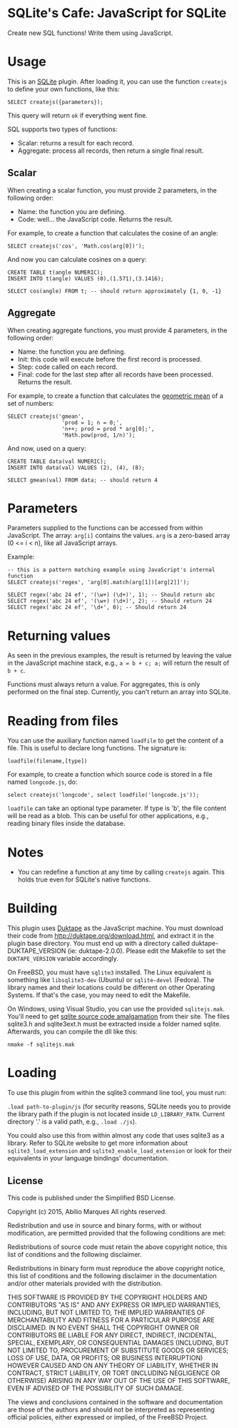 # SQLite's Cafe: JavaScript for SQLite

Create new SQL functions! Write them using JavaScript.


# Usage

This is an [SQLite](http://sqlite.org/) plugin. After loading it, you can use the function ```createjs``` to define your own functions, like this:

```
SELECT createjs({parameters});
```

This query will return ```ok``` if everything went fine.

SQL supports two types of functions:
  * Scalar: returns a result for each record.
  * Aggregate: process all records, then return a single final result.


## Scalar

When creating a scalar function, you must provide 2 parameters, in the following order:
  * Name: the function you are defining.
  * Code: well... the JavaScript code. Returns the result.

For example, to create a function that calculates the cosine of an angle:
```
SELECT createjs('cos', 'Math.cos(arg[0])');
```

And now you can calculate cosines on a query:
```
CREATE TABLE t(angle NUMERIC);
INSERT INTO t(angle) VALUES (0),(1.571),(3.1416);

SELECT cos(angle) FROM t; -- should return approximately {1, 0, -1}
```


## Aggregate

When creating aggregate functions, you must provide 4 parameters, in the following order:
  * Name:  the function you are defining.
  * Init:  this code will execute before the first record is processed.
  * Step:  code called on each record.
  * Final: code for the last step after all records have been processed. Returns the result.

For example, to create a function that calculates the [geometric mean](https://en.wikipedia.org/wiki/Geometric_mean) of a set of numbers:

```
SELECT createjs('gmean',
                 'prod = 1; n = 0;',
                 'n++; prod = prod * arg[0];',
                 'Math.pow(prod, 1/n)');
```

And now, used on a query:

```
CREATE TABLE data(val NUMERIC);
INSERT INTO data(val) VALUES (2), (4), (8);

SELECT gmean(val) FROM data; -- should return 4
```


# Parameters

Parameters supplied to the functions can be accessed from within JavaScript. The array: ```arg[i]``` contains the values. ```arg``` is a zero-based array (0 <= i < n), like all JavaScript arrays.

Example:
```
-- this is a pattern matching example using JavaScript's internal function
SELECT createjs('regex', 'arg[0].match(arg[1])[arg[2]]');

SELECT regex('abc 24 ef', '(\w+) (\d+)', 1); -- Should return abc
SELECT regex('abc 24 ef', '(\w+) (\d+)', 2); -- Should return 24
SELECT regex('abc 24 ef', '\d+', 0); -- Should return 24
```


# Returning values

As seen in the previous examples, the result is returned by leaving the value in the JavaScript machine stack, e.g., ```a = b + c; a;``` will return the result of ```b + c```.

Functions must always return a value. For aggregates, this is only performed on the final step. Currently, you can't return an array into SQLite.


# Reading from files

You can use the auxiliary function named ```loadfile``` to get the content of a file. This is useful to declare long functions. The signature is:

```
loadfile(filename,[type])
```

For example, to create a function which source code is stored in a file named ```longcode.js```, do:

```
select createjs('longcode', select loadfile('longcode.js'));
```

```loadfile``` can take an optional type parameter. If type is 'b', the file content will be read as a blob. This can be useful for other applications, e.g., reading binary files inside the database.


# Notes

* You can redefine a function at any time by calling ```createjs``` again. This holds true even for SQLite's native functions.


# Building

This plugin uses [Duktape](http://duktape.org/) as the JavaScript machine. You must download their code from http://duktape.org/download.html, and extract it in the plugin base directory. You must end up with a directory called duktape-DUKTAPE_VERSION (ie: duktape-2.0.0). Please edit the Makefile to set the ```DUKTAPE_VERSION``` variable accordingly.

On FreeBSD, you must have ```sqlite3``` installed. The Linux equivalent is something like ```libsqlite3-dev``` (Ubuntu) or ```sqlite-devel``` (Fedora). The library names and their locations could be different on other Operating Systems. If that's the case, you may need to edit the Makefile.

On Windows, using Visual Studio, you can use the provided ```sqlitejs.mak```. You'll need to get [sqlite source code amalgamation](https://www.sqlite.org/download.html) from their site. The files sqlite3.h and sqlite3ext.h must be extracted inside a folder named sqlite. Afterwards, you can compile the dll like this:

```
nmake -f sqlitejs.mak
```

# Loading

To use this plugin from within the sqlite3 command line tool, you must run:

```.load path-to-plugin/js``` (for security reasons, SQLite needs you to provide the library path if the plugin is not located inside ```LD_LIBRARY_PATH```. Current directory '.' is a valid path, e.g., ```.load ./js```).

You could also use this from within almost any code that uses sqlite3 as a library. Refer to SQLite website to get more information about ```sqlite3_load_extension``` and ```sqlite3_enable_load_extension``` or look for their equivalents in your language bindings' documentation.


## License

This code is published under the Simplified BSD License.

Copyright (c) 2015, Abilio Marques All rights reserved.

Redistribution and use in source and binary forms, with or without modification, are permitted provided that the following conditions are met:

Redistributions of source code must retain the above copyright notice, this list of conditions and the following disclaimer.

Redistributions in binary form must reproduce the above copyright notice, this list of conditions and the following disclaimer in the documentation and/or other materials provided with the distribution.

THIS SOFTWARE IS PROVIDED BY THE COPYRIGHT HOLDERS AND CONTRIBUTORS "AS IS" AND ANY EXPRESS OR IMPLIED WARRANTIES, INCLUDING, BUT NOT LIMITED TO, THE IMPLIED WARRANTIES OF MERCHANTABILITY AND FITNESS FOR A PARTICULAR PURPOSE ARE DISCLAIMED. IN NO EVENT SHALL THE COPYRIGHT OWNER OR CONTRIBUTORS BE LIABLE FOR ANY DIRECT, INDIRECT, INCIDENTAL, SPECIAL, EXEMPLARY, OR CONSEQUENTIAL DAMAGES (INCLUDING, BUT NOT LIMITED TO, PROCUREMENT OF SUBSTITUTE GOODS OR SERVICES; LOSS OF USE, DATA, OR PROFITS; OR BUSINESS INTERRUPTION) HOWEVER CAUSED AND ON ANY THEORY OF LIABILITY, WHETHER IN CONTRACT, STRICT LIABILITY, OR TORT (INCLUDING NEGLIGENCE OR OTHERWISE) ARISING IN ANY WAY OUT OF THE USE OF THIS SOFTWARE, EVEN IF ADVISED OF THE POSSIBILITY OF SUCH DAMAGE.

The views and conclusions contained in the software and documentation are those of the authors and should not be interpreted as representing official policies, either expressed or implied, of the FreeBSD Project.
